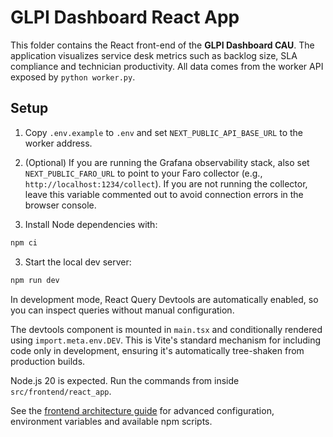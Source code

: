 # GLPI Dashboard React App

This folder contains the React front-end of the **GLPI Dashboard CAU**. The application visualizes service desk metrics such as backlog size, SLA compliance and technician productivity. All data comes from the worker API exposed by `python worker.py`.

## Setup

1. Copy `.env.example` to `.env` and set `NEXT_PUBLIC_API_BASE_URL` to the worker address.

2. (Optional) If you are running the Grafana observability stack, also set `NEXT_PUBLIC_FARO_URL` to point to your Faro collector (e.g., `http://localhost:1234/collect`). If you are not running the collector, leave this variable commented out to avoid connection errors in the browser console.

3. Install Node dependencies with:

```bash
npm ci
```

3. Start the local dev server:

```bash
npm run dev
```

In development mode, React Query Devtools are automatically enabled, so you can
inspect queries without manual configuration.

The devtools component is mounted in `main.tsx` and conditionally rendered using `import.meta.env.DEV`. This is Vite's standard mechanism for including code only in development, ensuring it's automatically tree-shaken from production builds.

Node.js 20 is expected. Run the commands from inside `src/frontend/react_app`.

See the [frontend architecture guide](../../docs/frontend_architecture.md) for advanced configuration, environment variables and available npm scripts.
